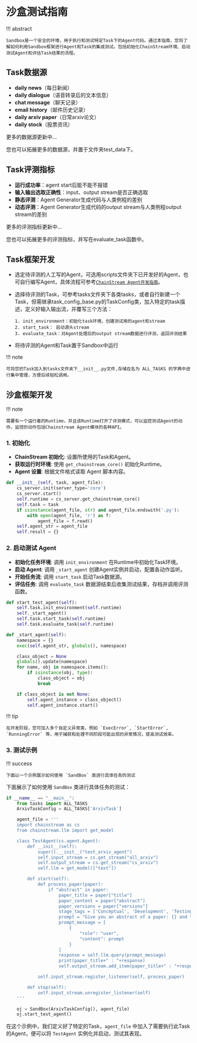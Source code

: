 # 沙盒测试指南

!!! abstract

    Sandbox是一个安全的环境，用于执行和测试特定Task下的Agent代码。通过本指南，您将了解如何利用Sandbox框架进行Agent和Task的集成测试。包括初始化ChainStream环境、启动测试Agent和评估Task结果的流程。

## Task数据源

- **daily news**（每日新闻）
- **daily dialogue**（语音转录后的文本信息）
- **chat message**（聊天记录）
- **email history**（邮件历史记录）
- **daily arxiv paper**（日常arxiv论文）
- **daily stock**（股票资讯）

更多的数据源更新中...

您也可以拓展更多的数据源，并置于文件夹test_data下。

## Task评测指标

  - **运行成功率**：agent start后能不能不报错
 - **输入输出选取正确性**：input、output stream是否正确选取
 - **静态评测**：Agent Generator生成代码与人类例程的差别
 - **动态评测**：Agent Generator生成代码的output stream与人类例程output stream的差别

更多的评测指标更新中...

您也可以拓展更多的评测指标，并写在evaluate_task函数中。

## Task框架开发

- 选定待评测的人工写的Agent，可选用scripts文件夹下已开发好的Agent，也可自行编写Agent，具体流程可参考[`ChainStream Agent开发指南`](http://127.0.0.1:8000/ChainStream/zh/AgentDevelopmentGuide/AGENT_DEVELOPMENT_OVERVIEW/)。

- 选择待评测的Task，可参考tasks文件夹下各类tasks，或者自行新建一个Task，但需继承task_config_base.py的TaskConfig类，加入特定的task描述，定义好输入输出流，并覆写三个方法：
  
  ```
  1. init_environment：初始化task环境，创建测试用的agent和stream
  2. start_task： 启动源头stream
  3. evaluate_task：对Agent处理后的output stream数据进行评测，返回评测结果
  ```

+ 将待评测的Agent和Task置于Sandbox中运行

!!! note

    可将您的Task加入到tasks文件夹下__init__.py文件,存储在名为 ALL_TASKS 的字典中进行集中管理，方便后续轻松调用。

## 沙盒框架开发

!!! note

    需要有一个运行着的Runtime，并且该Runtime打开了评测模式，可以监控测试Agent的动作，监控的动作包括Chainstream Agent模块的各种API。

### 1. 初始化

- **ChainStream 初始化**: 设置所使用的Task和Agent。
- **获取运行时环境**: 使用 `get_chainstream_core()` 初始化Runtime。
- **Agent 设置**: 根据文件格式读取 Agent 脚本内容。

```python
def __init__(self, task, agent_file):
    cs_server.init(server_type='core')
    cs_server.start()
    self.runtime = cs_server.get_chainstream_core()
    self.task = task
    if isinstance(agent_file, str) and agent_file.endswith('.py'):
        with open(agent_file, 'r') as f:
            agent_file = f.read()
    self.agent_str = agent_file
    self.result = {}
```

### 2. 启动测试 Agent

- **初始化任务环境**: 调用 `init_environment` 在Runtime中初始化Task环境。
- **启动 Agent**: 调用 `_start_agent` 创建Agent实例并启动，配置各动作监听。
- **开始任务流**: 调用 `start_task` 启动Task数据源。
- **评估任务**: 调用 `evaluate_task` 数据源结束后收集测试结果，存档并调用评测函数。

```python
def start_test_agent(self):
    self.task.init_environment(self.runtime)
    self._start_agent()
    self.task.start_task(self.runtime)
    self.task.evaluate_task(self.runtime)
```

```python
def _start_agent(self):
    namespace = {}
    exec(self.agent_str, globals(), namespace)

    class_object = None
    globals().update(namespace)
    for name, obj in namespace.items():
        if isinstance(obj, type):
            class_object = obj
            break

    if class_object is not None:
        self.agent_instance = class_object()
        self.agent_instance.start()
```

!!! tip

    在开发阶段，您可加入多个自定义异常类，例如 `ExecError`, `StartError`, `RunningError` 等，用于捕获和处理不同阶段可能出现的异常情况，提高测试效率。

### 3. 测试示例

!!! success

    下面以一个示例展示如何使用 `SandBox` 类进行具体任务的测试

下面展示了如何使用 `SandBox` 类进行具体任务的测试：

```python
if __name__ == "__main__":
    from tasks import ALL_TASKS
    ArxivTaskConfig = ALL_TASKS['ArxivTask']

    agent_file = '''
    import chainstream as cs
    from chainstream.llm import get_model

    class TestAgent(cs.agent.Agent):
        def __init__(self):
            super().__init__("test_arxiv_agent")
            self.input_stream = cs.get_stream("all_arxiv")
            self.output_stream = cs.get_stream("cs_arxiv")
            self.llm = get_model(["text"])

        def start(self):
            def process_paper(paper):
                if "abstract" in paper:
                    paper_title = paper["title"]
                    paper_content = paper["abstract"]
                    paper_versions = paper["versions"]
                    stage_tags = ['Conceptual', 'Development', 'Testing', 'Deployment', 'Maintenance','Other']
                    prompt = "Give you an abstract of a paper: {} and the version of this paper:{}. What tag would you like to add to this paper? Choose from the following: {}".format(paper_content,paper_versions, ', '.join(stage_tags))
                    prompt_message = [
                        {
                            "role": "user",
                            "content": prompt
                        }
                    ]
                    response = self.llm.query(prompt_message)
                    print(paper_title+" : "+response)
                    self.output_stream.add_item(paper_title+" : "+response)

            self.input_stream.register_listener(self, process_paper)

        def stop(self):
            self.input_stream.unregister_listener(self)
    '''

    oj = SandBox(ArxivTaskConfig(), agent_file)
    oj.start_test_agent()
```

在这个示例中，我们定义好了特定的Task，`agent_file` 中加入了需要执行此Task的Agent，便可以将 `TestAgent` 实例化并启动，测试其表现。
